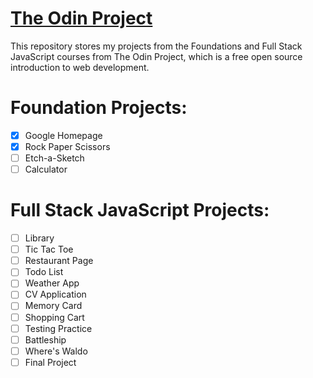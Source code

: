 # <a href="https://www.theodinproject.com/">The Odin Project</a>

<p>This repository stores my projects from the Foundations and Full Stack JavaScript courses from The Odin Project, which is a free open source introduction to web development.</p>

# Foundation Projects:
- [X] Google Homepage
- [X] Rock Paper Scissors
- [ ] Etch-a-Sketch
- [ ] Calculator

# Full Stack JavaScript Projects:
- [ ] Library
- [ ] Tic Tac Toe
- [ ] Restaurant Page
- [ ] Todo List
- [ ] Weather App
- [ ] CV Application
- [ ] Memory Card
- [ ] Shopping Cart
- [ ] Testing Practice
- [ ] Battleship
- [ ] Where's Waldo
- [ ] Final Project
